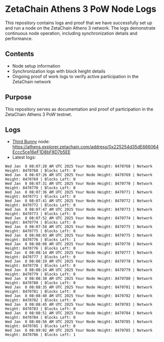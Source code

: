 # ZetaChain Athens 3 PoW Node Logs
This repository contains logs and proof that we have successfully set up and run a node on the ZetaChain Athens 3 network. The logs demonstrate continuous node operation, including synchronization details and performance.

## Contents
- Node setup information
- Synchronization logs with block height details
- Ongoing proof of work logs to verify active participation in the ZetaChain network

## Purpose
This repository serves as documentation and proof of participation in the ZetaChain Athens 3 PoW testnet.

## Logs

- [Third Bunny](https://thirdbunny.xyz/) node: https://athens.explorer.zetachain.com/address/0x225254d35dE666064Eccc5ce16eF1D8bF8D7b5EE
- Latest logs:
```
Wed Jan  8 08:07:20 AM UTC 2025 Your Node Height: 8470768 | Network Height: 8470768 | Blocks Left: 0
Wed Jan  8 08:07:26 AM UTC 2025 Your Node Height: 8470769 | Network Height: 8470769 | Blocks Left: 0
Wed Jan  8 08:07:31 AM UTC 2025 Your Node Height: 8470770 | Network Height: 8470770 | Blocks Left: 0
Wed Jan  8 08:07:36 AM UTC 2025 Your Node Height: 8470771 | Network Height: 8470771 | Blocks Left: 0
Wed Jan  8 08:07:41 AM UTC 2025 Your Node Height: 8470772 | Network Height: 8470772 | Blocks Left: 0
Wed Jan  8 08:07:47 AM UTC 2025 Your Node Height: 8470773 | Network Height: 8470773 | Blocks Left: 0
Wed Jan  8 08:07:52 AM UTC 2025 Your Node Height: 8470774 | Network Height: 8470774 | Blocks Left: 0
Wed Jan  8 08:07:58 AM UTC 2025 Your Node Height: 8470775 | Network Height: 8470775 | Blocks Left: 0
Wed Jan  8 08:08:03 AM UTC 2025 Your Node Height: 8470775 | Network Height: 8470776 | Blocks Left: 1
Wed Jan  8 08:08:08 AM UTC 2025 Your Node Height: 8470776 | Network Height: 8470776 | Blocks Left: 0
Wed Jan  8 08:08:14 AM UTC 2025 Your Node Height: 8470777 | Network Height: 8470777 | Blocks Left: 0
Wed Jan  8 08:08:19 AM UTC 2025 Your Node Height: 8470778 | Network Height: 8470778 | Blocks Left: 0
Wed Jan  8 08:08:24 AM UTC 2025 Your Node Height: 8470779 | Network Height: 8470779 | Blocks Left: 0
Wed Jan  8 08:08:30 AM UTC 2025 Your Node Height: 8470780 | Network Height: 8470780 | Blocks Left: 0
Wed Jan  8 08:08:35 AM UTC 2025 Your Node Height: 8470781 | Network Height: 8470781 | Blocks Left: 0
Wed Jan  8 08:08:40 AM UTC 2025 Your Node Height: 8470782 | Network Height: 8470782 | Blocks Left: 0
Wed Jan  8 08:08:45 AM UTC 2025 Your Node Height: 8470783 | Network Height: 8470783 | Blocks Left: 0
Wed Jan  8 08:08:51 AM UTC 2025 Your Node Height: 8470784 | Network Height: 8470784 | Blocks Left: 0
Wed Jan  8 08:08:56 AM UTC 2025 Your Node Height: 8470785 | Network Height: 8470785 | Blocks Left: 0
Wed Jan  8 08:09:02 AM UTC 2025 Your Node Height: 8470785 | Network Height: 8470786 | Blocks Left: 1
```
